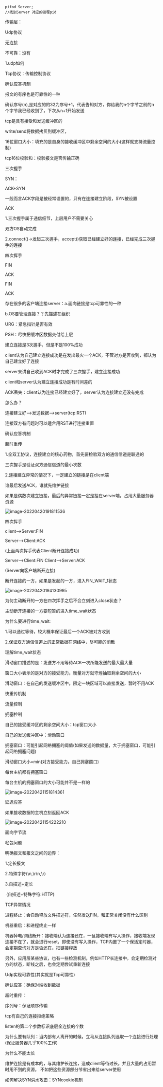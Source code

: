 ```shell
pifod Server;
//找到Server 对应的进程pid
```



传输层：



Udp协议

无连接

不可靠：没有

1.udp如何



Tcp协议：传输控制协议

确认应答机制

报文的有序也是可靠性的一种

确认序号(n),是对应的的32为序号+1，代表告知对方，你给我的n个字节之前的n个字节我已经收到了，下次从n+1开始发送

tcp是具有接受和发送缓冲区的

write/send将数据拷贝到缓冲区，

16位窗口大小：填充的是自身的接收缓冲区中剩余空间的大小(这样就支持流量控制)

tcp16位校验和：校验报文是否传输正确



三次握手

SYN：

ACK+SYN

一般而言ACK字段是被经常设置的，只有在连接建立阶段，SYN被设置

ACK

1.三次握手属于通信细节，上层用户不需要关心

双方OS自动完成

2.connect()->发起三次握手，accept()获取已经建立好的连接，已经完成三次握手的连接

四次挥手

FIN

ACK

FIN

ACK

存在很多的客户端连接server：a.面向链接是tcp可靠性的一种

b.OS要管理连接？？先描述在组织



URG：紧急指针是否有效

PSH：尽快把缓冲区数据交付给上层

 

建立连接是3次握手，但是不是100%成功

client认为自己建立连接成功是在发出最火一个ACK，不管对方是否收到，都认为自己建立好了连接

server来讲自己收到ACK时才完成了三次握手，建立连接成功

client和server认为建立连接成功是有时间差的

ACK丢失：client认为连接已经建立好了，server认为连接建立还没有完成

怎么办？

连接建立好—->发送数据——>server(tcp:RST)

连接双方有问题时可以适合用RST进行连接重置





确认应答机制

超时重传

  



1.全双工协议，连接建立的核心药物，首先要检验双方的通信信道是联通的

三次握手是验证双方通信信道的最小次数

2.连接建立异常的情况下，一定建立的链接是在client端

谁最后发送ACK，谁就先维护链接

如果是偶数次建立链接，最后的异常链接一定是挂在server端，占用大量服务器资源

![image-20220420191811536](https://raw.githubusercontent.com/qingyan520/Cloud_img/master/img/image-20220420191811536.png)

四次挥手

client—–>Server:FIN

Server—–>Client:ACK

(上面两次挥手代表Client断开连接成功)

Server——>Client:FIN
Client——>Server:ACK

(Server向客户端断开连接)

断开连接的一方，如果是发起的一方，进入FIN_WAIT_1状态

![image-20220420194130995](https://raw.githubusercontent.com/qingyan520/Cloud_img/master/img/image-20220420194130995.png)

为何主动断开的一方在四次挥手之后不会立刻进入close状态？

主动断开连接的一方要短暂的进入time_wait状态

为什么要进行time_wait:

1.可以通过等待，较大概率保证最后一个ACK被对方收到

2.保证双方通信信道上的正常数据在网络中，尽可能的消散

理解time_wait状态







滑动窗口描述的是：发送方不用等待ACK一次所能发送的最大最大量

窗口大小表示的是对方的接受能力，衡量对方就守煌抽取剩余空间的大小

滑动窗口：在自己的发送缓冲区中，限定一块区域可以直接发送，暂时不用ACK

快重传机制

流量控制



拥塞控制



自己的接受缓冲区的剩余空间大小：tcp窗口大小

自己的发送缓冲区中：滑动窗口

拥塞窗口：可能引起网络拥塞的阈值(如果发送的数据量，大于拥塞窗口，可能引起网络拥塞问题)

滑动窗口大小=min(对方接受能力，自己拥塞窗口)

每台主机都有拥塞窗口

每台主机的拥塞窗口的大小可能并不是一样的

![image-20220421151814361](https://raw.githubusercontent.com/qingyan520/Cloud_img/master/img/image-20220421151814361.png)

延迟应答

如果接收数据的主机立刻返回ACK



![image-20220421154222210](https://raw.githubusercontent.com/qingyan520/Cloud_img/master/img/image-20220421154222210.png)

面向字节流



粘包问题

明确报文和报文之间的边界：

1.定长报文

2.特殊字符(\n,\r\n,\r)

3.自描述+定长

​	(自描述+特殊字符:HTTP)



TCP异常情况

进程终止：会自动释放文件描述符，任然发送FIN，和正常关闭没有什么区别

机器重启：和进程终止一样

机器掉电/网线断开：接收端认为连接还在，一旦接收端有写入操作，接收端发现连接不在了，就会进行reset，即使没有写入操作，TCP内置了一个保活定时器，会定期查询对方是否还在，把链接释放

另外，应用层某些协议，也有一些检测机制，例如HTTP长连接中，会定期检测对方的状态，断线之后，也会定期尝试重新连接



Udp实现可靠性(其实就是Tcp可靠性)

确认应答：确保对端收到数据

超时重传：

序列号：保证顺序传输



tcp有自己的连接拒绝策略

listen的第二个参数标识底层全连接的个数

为什么要有队列：当内部有人离开的时候，立马从连接队列选取一个连接进行处理(保证服务器几乎100%工作)

为什么不能太长

维护连接是有成本的，与其维护长连接，造成client等待过长，并且大量的占用暂时用不到的资源， 不如把这些资源部分节省出来给server使用

如何解决SYN洪水攻击：SYNcookie机制



